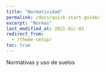 ```yaml
---
title: "Normatividad"
permalink: /docs/quick-start-guide/
excerpt: "Normas"
last_modified_at: 2021-Dic-02
redirect_from:
  - /theme-setup/
toc: true
---
```


Normativas y uso de suelos
